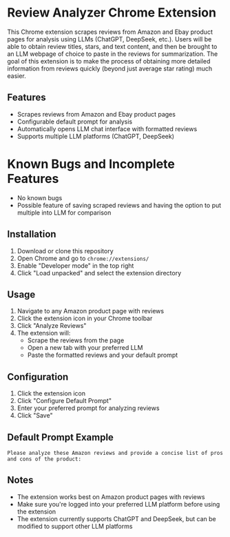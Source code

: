 # Review Analyzer Chrome Extension

This Chrome extension scrapes reviews from Amazon and Ebay product pages for analysis using LLMs (ChatGPT, DeepSeek, etc.). Users will be able to obtain review titles, stars, and text content, and then be brought to an LLM webpage of choice to paste in the reviews for summarization. The goal of this extension is to make the process of obtaining more detailed information from reviews quickly (beyond just average star rating) much easier.

## Features

- Scrapes reviews from Amazon and Ebay product pages
- Configurable default prompt for analysis
- Automatically opens LLM chat interface with formatted reviews
- Supports multiple LLM platforms (ChatGPT, DeepSeek)

# Known Bugs and Incomplete Features
- No known bugs
- Possible feature of saving scraped reviews and having the option to put multiple into LLM for comparison

## Installation

1. Download or clone this repository
2. Open Chrome and go to `chrome://extensions/`
3. Enable "Developer mode" in the top right
4. Click "Load unpacked" and select the extension directory

## Usage

1. Navigate to any Amazon product page with reviews
2. Click the extension icon in your Chrome toolbar
3. Click "Analyze Reviews"
4. The extension will:
   - Scrape the reviews from the page
   - Open a new tab with your preferred LLM
   - Paste the formatted reviews and your default prompt

## Configuration

1. Click the extension icon
2. Click "Configure Default Prompt"
3. Enter your preferred prompt for analyzing reviews
4. Click "Save"

## Default Prompt Example

```
Please analyze these Amazon reviews and provide a concise list of pros and cons of the product:
```

## Notes

- The extension works best on Amazon product pages with reviews
- Make sure you're logged into your preferred LLM platform before using the extension
- The extension currently supports ChatGPT and DeepSeek, but can be modified to support other LLM platforms 